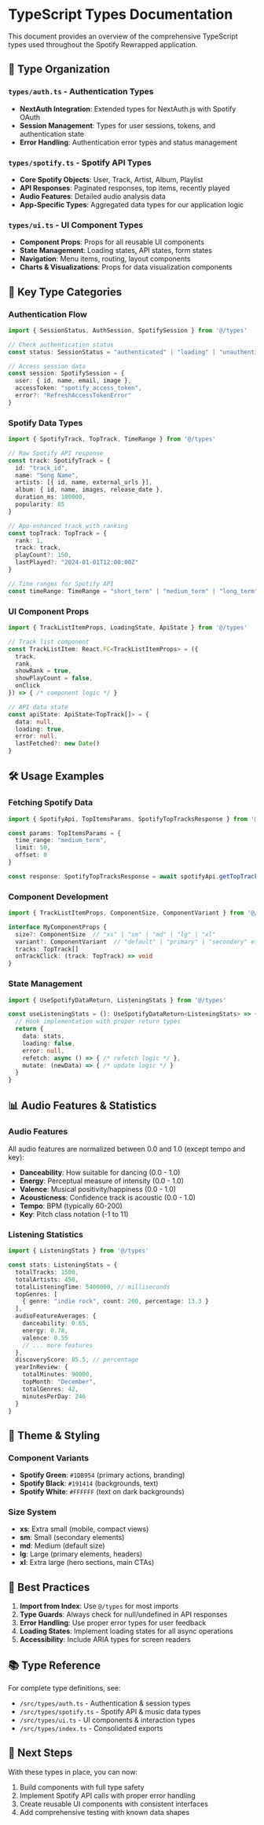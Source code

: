 # TypeScript Types Documentation

This document provides an overview of the comprehensive TypeScript types used throughout the Spotify Rewrapped application.

## 📁 Type Organization

### `types/auth.ts` - Authentication Types
- **NextAuth Integration**: Extended types for NextAuth.js with Spotify OAuth
- **Session Management**: Types for user sessions, tokens, and authentication state
- **Error Handling**: Authentication error types and status management

### `types/spotify.ts` - Spotify API Types  
- **Core Spotify Objects**: User, Track, Artist, Album, Playlist
- **API Responses**: Paginated responses, top items, recently played
- **Audio Features**: Detailed audio analysis data
- **App-Specific Types**: Aggregated data types for our application logic

### `types/ui.ts` - UI Component Types
- **Component Props**: Props for all reusable UI components
- **State Management**: Loading states, API states, form states
- **Navigation**: Menu items, routing, layout components
- **Charts & Visualizations**: Props for data visualization components

## 🎯 Key Type Categories

### Authentication Flow
```typescript
import { SessionStatus, AuthSession, SpotifySession } from '@/types'

// Check authentication status
const status: SessionStatus = "authenticated" | "loading" | "unauthenticated"

// Access session data
const session: SpotifySession = {
  user: { id, name, email, image },
  accessToken: "spotify_access_token",
  error?: "RefreshAccessTokenError"
}
```

### Spotify Data Types
```typescript
import { SpotifyTrack, TopTrack, TimeRange } from '@/types'

// Raw Spotify API response
const track: SpotifyTrack = {
  id: "track_id",
  name: "Song Name", 
  artists: [{ id, name, external_urls }],
  album: { id, name, images, release_date },
  duration_ms: 180000,
  popularity: 85
}

// App-enhanced track with ranking
const topTrack: TopTrack = {
  rank: 1,
  track: track,
  playCount?: 150,
  lastPlayed?: "2024-01-01T12:00:00Z"
}

// Time ranges for Spotify API
const timeRange: TimeRange = "short_term" | "medium_term" | "long_term"
```

### UI Component Props
```typescript
import { TrackListItemProps, LoadingState, ApiState } from '@/types'

// Track list component
const TrackListItem: React.FC<TrackListItemProps> = ({
  track,
  rank,
  showRank = true,
  showPlayCount = false,
  onClick
}) => { /* component logic */ }

// API data state
const apiState: ApiState<TopTrack[]> = {
  data: null,
  loading: true,
  error: null,
  lastFetched?: new Date()
}
```

## 🛠️ Usage Examples

### Fetching Spotify Data
```typescript
import { SpotifyApi, TopItemsParams, SpotifyTopTracksResponse } from '@/types'

const params: TopItemsParams = {
  time_range: "medium_term",
  limit: 50,
  offset: 0
}

const response: SpotifyTopTracksResponse = await spotifyApi.getTopTracks(params)
```

### Component Development
```typescript
import { TrackListItemProps, ComponentSize, ComponentVariant } from '@/types'

interface MyComponentProps {
  size?: ComponentSize  // "xs" | "sm" | "md" | "lg" | "xl"
  variant?: ComponentVariant  // "default" | "primary" | "secondary" etc.
  tracks: TopTrack[]
  onTrackClick: (track: TopTrack) => void
}
```

### State Management
```typescript
import { UseSpotifyDataReturn, ListeningStats } from '@/types'

const useListeningStats = (): UseSpotifyDataReturn<ListeningStats> => {
  // Hook implementation with proper return types
  return {
    data: stats,
    loading: false,
    error: null,
    refetch: async () => { /* refetch logic */ },
    mutate: (newData) => { /* update logic */ }
  }
}
```

## 📊 Audio Features & Statistics

### Audio Features
All audio features are normalized between 0.0 and 1.0 (except tempo and key):
- **Danceability**: How suitable for dancing (0.0 - 1.0)
- **Energy**: Perceptual measure of intensity (0.0 - 1.0)  
- **Valence**: Musical positivity/happiness (0.0 - 1.0)
- **Acousticness**: Confidence track is acoustic (0.0 - 1.0)
- **Tempo**: BPM (typically 60-200)
- **Key**: Pitch class notation (-1 to 11)

### Listening Statistics
```typescript
import { ListeningStats } from '@/types'

const stats: ListeningStats = {
  totalTracks: 1500,
  totalArtists: 450,
  totalListeningTime: 5400000, // milliseconds
  topGenres: [
    { genre: "indie rock", count: 200, percentage: 13.3 }
  ],
  audioFeatureAverages: {
    danceability: 0.65,
    energy: 0.78,
    valence: 0.55
    // ... more features
  },
  discoveryScore: 85.5, // percentage
  yearInReview: {
    totalMinutes: 90000,
    topMonth: "December",
    totalGenres: 42,
    minutesPerDay: 246
  }
}
```

## 🎨 Theme & Styling

### Component Variants
- **Spotify Green**: `#1DB954` (primary actions, branding)
- **Spotify Black**: `#191414` (backgrounds, text)
- **Spotify White**: `#FFFFFF` (text on dark backgrounds)

### Size System
- **xs**: Extra small (mobile, compact views)
- **sm**: Small (secondary elements)
- **md**: Medium (default size)
- **lg**: Large (primary elements, headers)
- **xl**: Extra large (hero sections, main CTAs)

## 🔧 Best Practices

1. **Import from Index**: Use `@/types` for most imports
2. **Type Guards**: Always check for null/undefined in API responses
3. **Error Handling**: Use proper error types for user feedback
4. **Loading States**: Implement loading states for all async operations
5. **Accessibility**: Include ARIA types for screen readers

## 📚 Type Reference

For complete type definitions, see:
- `/src/types/auth.ts` - Authentication & session types
- `/src/types/spotify.ts` - Spotify API & music data types  
- `/src/types/ui.ts` - UI components & interaction types
- `/src/types/index.ts` - Consolidated exports

## 🚀 Next Steps

With these types in place, you can now:
1. Build components with full type safety
2. Implement Spotify API calls with proper error handling
3. Create reusable UI components with consistent interfaces
4. Add comprehensive testing with known data shapes
